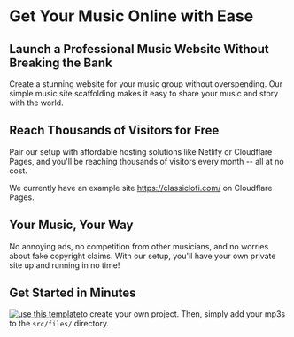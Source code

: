 Get Your Music Online with Ease
===============================

Launch a Professional Music Website Without Breaking the Bank
-------------------------------------------------------------

Create a stunning website for your music group without overspending. Our simple music site scaffolding makes it easy to share your music and story with the world.

Reach Thousands of Visitors for Free
------------------------------------

Pair our setup with affordable hosting solutions like Netlify or Cloudflare Pages, and you'll be reaching thousands of visitors every month -- all at no cost.

We currently have an example site https://classiclofi.com/ on Cloudflare Pages.

Your Music, Your Way
--------------------

No annoying ads, no competition from other musicians, and no worries about fake copyright claims. With our setup, you'll have your own private site up and running in no time!

Get Started in Minutes
----------------------

[![use this template](https://img.shields.io/badge/use_this_template-2ea44f?style=for-the-badge)](https://github.com/new?template_name=WEB-simple-music-site&template_owner=PlanteSomma)to create your own project. Then, simply add your mp3s to the `src/files/` directory.

